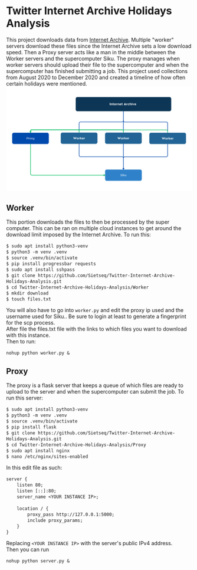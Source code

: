 # Twitter Internet Archive Holidays Analysis
This project downloads data from [Internet Archive](https://archive.org/details/twitterstream). Multiple "worker" servers download these files since the Internet Archive sets a low download speed. Then a Proxy server acts like a man in the middle between the Worker servers and the supercomputer Siku. The proxy manages when worker servers should upload their file to the supercomputer and when the supercomputer has finished submitting a job. This project used collections from August 2020 to December 2020 and created a timeline of how often certain holidays were mentioned. \
![diagram](diagram.png "Diagram")

## Worker 
This portion downloads the files to then be processed by the super computer. This can be ran on multiple cloud instances to get around the download limit imposed by the Internet Archive. To run this:
```
$ sudo apt install python3-venv 
$ python3 -m venv .venv 
$ source .venv/bin/activate 
$ pip install progressbar requests
$ sudo apt install sshpass
$ git clone https://github.com/Sietseq/Twitter-Internet-Archive-Holidays-Analysis.git
$ cd Twitter-Internet-Archive-Holidays-Analysis/Worker
$ mkdir download
$ touch files.txt  
```
You will also have to go into ```worker.py``` and edit the proxy ip used and the username used for Siku.. Be sure to login at least to generate a fingerprint for the scp process.\
After file the files.txt file with the links to which files you want to download with this instance.\
Then to run:
```
nohup python worker.py &
```

## Proxy
The proxy is a flask server that keeps a queue of which files are ready to upload to the server and when the supercomputer can submit the job. To run this server:
```
$ sudo apt install python3-venv 
$ python3 -m venv .venv 
$ source .venv/bin/activate
$ pip install flask
$ git clone https://github.com/Sietseq/Twitter-Internet-Archive-Holidays-Analysis.git
$ cd Twitter-Internet-Archive-Holidays-Analysis/Proxy
$ sudo apt install nginx
$ nano /etc/nginx/sites-enabled
```
In this edit file as such:
```
server {
    listen 80;
    listen [::]:80;
    server_name <YOUR INSTANCE IP>;
        
    location / {
        proxy_pass http://127.0.0.1:5000;
        include proxy_params;
    }
}
```
Replacing ```<YOUR INSTANCE IP>``` with the server's public IPv4 address.\
Then you can run
```
nohup python server.py &
```
